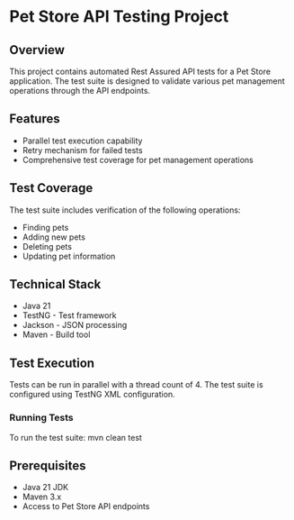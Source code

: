 # Pet Store API Testing Project

## Overview
This project contains automated Rest Assured API tests for a Pet Store application. The test suite is designed to validate various pet management operations through the API endpoints.

## Features
- Parallel test execution capability
- Retry mechanism for failed tests
- Comprehensive test coverage for pet management operations

## Test Coverage
The test suite includes verification of the following operations:
- Finding pets
- Adding new pets
- Deleting pets
- Updating pet information

## Technical Stack
- Java 21
- TestNG - Test framework
- Jackson - JSON processing
- Maven - Build tool

## Test Execution
Tests can be run in parallel with a thread count of 4. The test suite is configured using TestNG XML configuration.

### Running Tests
To run the test suite: mvn clean test

## Prerequisites
- Java 21 JDK
- Maven 3.x
- Access to Pet Store API endpoints
